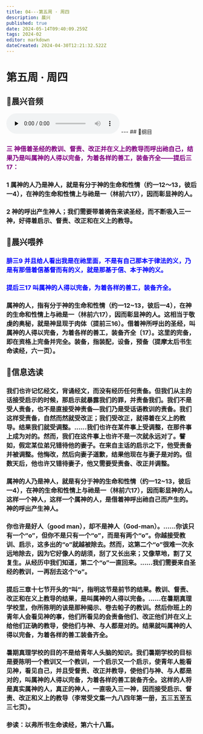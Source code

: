 ```yaml
---
title: 04---第五周 · 周四
description: 晨兴
published: true
date: 2024-05-14T09:40:09.259Z
tags: 2024-02
editor: markdown
dateCreated: 2024-04-30T12:21:32.522Z
---
```


# 第五周 · 周四
## 🎵晨兴音频
<audio id="audio" controls="" preload="none">
      <source id="mp3" src="/2024-02/week5/week5day4.mp3">
</audio>
---
## 📖纲目

### <font color=purple>三   神借着圣经的教训、督责、改正并在义上的教导而呼出祂自己，结果乃是叫属神的人得以完备，为着各样的善工，装备齐全——提后三17：</font>

### 1   属神的人乃是神人，就是有分于神的生命和性情（约一12～13，彼后一4），在神的生命和性情上与祂是一（林前六17），因而彰显神的人。

### 2   神的呼出产生神人；我们需要带着祷告来读圣经，而不断吸入三一神，好得着启示、督责、改正和在义上的教导。

## 📖晨兴喂养

### <font color=blue>**腓三9**    **并且给人看出我是在祂里面，不是有自己那本于律法的义，乃是有那借着信基督而有的义，就是那基于信、本于神的义。**

### **提后三17**    **叫属神的人得以完备，为着各样的善工，装备齐全。**</font>

### 属神的人，指有分于神的生命和性情（约一12~13，彼后一4），在神的生命和性情上与祂是一（林前六17），因而彰显神的人。这相当于敬虔的奥秘，就是神显现于肉体（提前三16）。借着神所呼出的圣经，叫属神的人得以完备，为着各样的善工，装备齐全〔17〕。这里的完备，即在资格上完备并完全。装备，指装配，设备，预备（提摩太后书生命读经，六一页）。

## 📖信息选读

### 我们也许记忆经文，背诵经文，而没有经历任何责备。但我们从主的话接受启示的时候，那启示就暴露我们的罪，并责备我们。我们不是受人责备，也不是直接受神责备—我们乃是受话语教训的责备。我们这样受责备，自然而然就受改正；我们受改正，就得着在义上的教导。结果我们就受调整。……我们也许在某件事上受调整，在那件事上成为对的。然而，我们在这件事上也许不是一次就永远对了。譬如，假定某位弟兄错待他的妻子。在来自主话的启示之下，他受责备并被调整。他悔改，然后向妻子道歉，结果他现在与妻子是对的。但数天后，他也许又错待妻子，他又需要受责备、改正并调整。

### 属神的人乃是神人，就是有分于神的生命和性情（约一12~13，彼后一4），在神的生命和性情上与祂是一（林前六17），因而彰显神的人。这样一个神人，这样一个属神的人，是借着神呼出祂自己而产生的。神的呼出产生神人。

### 你也许是好人（good man），却不是神人（God-man）。……你该只有一个“o”，但你不是只有一个“o”，而是有两个“o”。你越接受教训、启示，这多出的“o”就越被除去。然而，这第二个“o”很难一次永远地除去，因为它好像人的胡须，刮了又长出来；又像草地，割了又复生。从经历中我们知道，第二个“o”一直回来。……我们需要来自圣经的教训，一再刮去这个“o”。

### 提后三章十七节开头的“叫”，指明这节是前节的结果。教训、督责、改正和在义上教导的结果，是叫属神的人得以完备。……在暑期真理学校里，你所陈明的该是那种揭示、卷去帕子的教训。然后你班上的青年人会看见神的事，他们所看见的会责备他们、改正他们并在义上给他们正确的教导，使他们与神、与人都是对的。结果就叫属神的人得以完备，为着各样的善工装备齐全。

### 暑期真理学校的目的不是给青年人头脑的知识。我们暑期学校的目标是要陈明一个教训又一个教训，一个启示又一个启示，使青年人能看见神，看见自己，并且受督责、改正并教导，使他们与神、与人都是对的，叫属神的人得以完备，为着各样的善工装备齐全。这样的人将是真实属神的人，真正的神人，一直吸入三一神，因而接受启示、督责、改正和义上的教导（李常受文集一九八四年第一册，五三五至五三七页）。

### 参读：以弗所书生命读经，第六十八篇。
<!-- Google tag (gtag.js) -->
<script async src="https://www.googletagmanager.com/gtag/js?id=G-1P8709Z16T"></script>
<script>
  window.dataLayer = window.dataLayer || [];
  function gtag(){dataLayer.push(arguments);}
  gtag('js', new Date());

  gtag('config', 'G-1P8709Z16T');
</script>